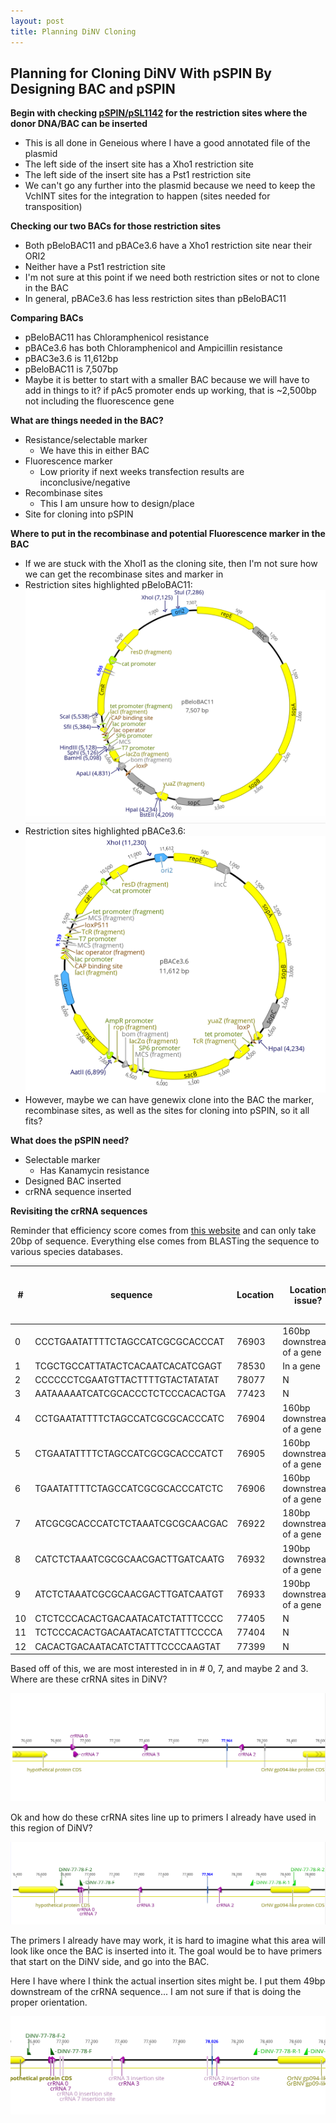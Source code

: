```yaml
---
layout: post
title: Planning DiNV Cloning
---
```


## Planning for Cloning DiNV With pSPIN By Designing BAC and pSPIN

**Begin with checking [pSPIN/pSL1142](https://www.addgene.org/160730/) for the restriction sites where the donor DNA/BAC can be inserted**
- This is all done in Geneious where I have a good annotated file of the plasmid 
- The left side of the insert site has a Xho1 restriction site
- The left side of the insert site has a Pst1 restriction site 
- We can't go any further into the plasmid because we need to keep the VchINT sites for the integration to happen (sites needed for transposition)

**Checking our two BACs for those restriction sites** 
- Both pBeloBAC11 and pBACe3.6 have a Xho1 restriction site near their ORI2
- Neither have a Pst1 restriction site 
- I'm not sure at this point if we need both restriction sites or not to clone in the BAC
- In general, pBACe3.6 has less restriction sites than pBeloBAC11 

**Comparing BACs**
- pBeloBAC11 has Chloramphenicol resistance 
- pBACe3.6 has both Chloramphenicol and Ampicillin resistance 
- pBAC3e3.6 is 11,612bp
- pBeloBAC11 is 7,507bp
- Maybe it is better to start with a smaller BAC because we will have to add in things to it? if pAc5 promoter ends up working, that is ~2,500bp not including the fluorescence gene 


**What are things needed in the BAC?**
- Resistance/selectable marker
    - We have this in either BAC
- Fluorescence marker 
    - Low priority if next weeks transfection results are inconclusive/negative 
- Recombinase sites 
    - This I am unsure how to design/place
- Site for cloning into pSPIN

**Where to put in the recombinase and potential Fluorescence marker in the BAC**

- If we are stuck with the Xhol1 as the cloning site, then I'm not sure how we can get the recombinase sites and marker in 
- Restriction sites highlighted pBeloBAC11:
![](https://raw.githubusercontent.com/meschedl/Unckless-Lab-Notebook-Maggie/master/images/pBeloBAC11.png)
- Restriction sites highlighted pBACe3.6:
![](https://raw.githubusercontent.com/meschedl/Unckless-Lab-Notebook-Maggie/master/images/pBACe3.6.png)
- However, maybe we can have genewix clone into the BAC the marker, recombinase sites, as well as the sites for cloning into pSPIN, so it all fits? 


**What does the pSPIN need?**
- Selectable marker
    - Has Kanamycin resistance 
- Designed BAC inserted 
- crRNA sequence inserted 

**Revisiting the crRNA sequences**

Reminder that efficiency score comes from [this website](https://www.flyrnai.org/evaluateCrispr/input) and can only take 20bp of sequence. Everything else comes from BLASTing the sequence to various species databases. 

| #  | sequence                         | Location | Location issue?            | BLAST to e coli? | BLAST to 2nd place in DiNV | BLAST to D. virilis | BLAST to D. innubila | BLAST to D. falleni | Efficiency score of first 20bp | Efficiency score of last 20bp | Repetitive in 10bp on 3’ end? |
|----|----------------------------------|----------|----------------------------|------------------|----------------------------|---------------------|----------------------|---------------------|--------------------------------|-------------------------------|-------------------------------|
| 0  | CCCTGAATATTTTCTAGCCATCGCGCACCCAT | 76903    | 160bp downstream of a gene | N                | N                          | N                   | N                    | N                   | 3.74                           | 7.649                         | N                             |
| 1  | TCGCTGCCATTATACTCACAATCACATCGAGT | 78530    | In a gene                  | N                | N                          | N                   | N                    | N                   | 3.86                           | 3.27                          | N                             |
| 2  | CCCCCCTCGAATGTTACTTTTGTACTATATAT | 78077    | N                          | N                | N                          | N                   | N                    | N                   | 8.08                           | 5.16                          | Y?                            |
| 3  | AATAAAAATCATCGCACCCTCTCCCACACTGA | 77423    | N                          | N                | N                          | N                   | N                    | N                   | 7.3                            | 4.94                          | N                             |
| 4  | CCTGAATATTTTCTAGCCATCGCGCACCCATC | 76904    | 160bp downstream of a gene | N                | N                          | N                   | N                    | N                   | 6.14                           | 6.14                          | N                             |
| 5  | CTGAATATTTTCTAGCCATCGCGCACCCATCT | 76905    | 160bp downstream of a gene | N                | N                          | N                   | N                    | N                   | 4.63                           | 4.67                          | N                             |
| 6  | TGAATATTTTCTAGCCATCGCGCACCCATCTC | 76906    | 160bp downstream of a gene | N                | N                          | N                   | N                    | N                   | 3.99                           | 4.21                          | N                             |
| 7  | ATCGCGCACCCATCTCTAAATCGCGCAACGAC | 76922    | 180bp downstream of a gene | N                | N                          | N                   | N                    | N                   | 5.78                           | 7.13                          | N                             |
| 8  | CATCTCTAAATCGCGCAACGACTTGATCAATG | 76932    | 190bp downstream of a gene | N                | N                          | N                   | N                    | N                   | 4.91                           | 6.32                          | N                             |
| 9  | ATCTCTAAATCGCGCAACGACTTGATCAATGT | 76933    | 190bp downstream of a gene | N                | N                          | N                   | N                    | N                   | 3.34                           | 6.29                          | N                             |
| 10 | CTCTCCCACACTGACAATACATCTATTTCCCC | 77405    | N                          | N                | Y                          | N                   | N                    | N                   | 5.65                           | 5.01                          | Y                             |
| 11 | TCTCCCACACTGACAATACATCTATTTCCCCA | 77404    | N                          | N                | Y                          | N                   | N                    | N                   | 6.04                           | 6.97                          | N                             |
| 12 | CACACTGACAATACATCTATTTCCCCAAGTAT | 77399    | N                          | N                | Y                          | N                   | N                    | N                   | 5.04                           | 3.99                          | N                             |

Based off of this, we are most interested in in # 0, 7, and maybe 2 and 3. Where are these crRNA sites in DiNV?

![](https://raw.githubusercontent.com/meschedl/Unckless-Lab-Notebook-Maggie/master/images/crRNA-DiNV.png)

Ok and how do these crRNA sites line up to primers I already have used in this region of DiNV?

![](https://raw.githubusercontent.com/meschedl/Unckless-Lab-Notebook-Maggie/master/images/crRNA-DiNV-primer.png)

The primers I already have may work, it is hard to imagine what this area will look like once the BAC is inserted into it. The goal would be to have primers that start on the DiNV side, and go into the BAC. 

Here I have where I think the actual insertion sites might be. I put them 49bp downstream of the crRNA sequence... I am not sure if that is doing the proper orientation. 

![](https://raw.githubusercontent.com/meschedl/Unckless-Lab-Notebook-Maggie/master/images/crRNA-DiNV-primer-site.png)




